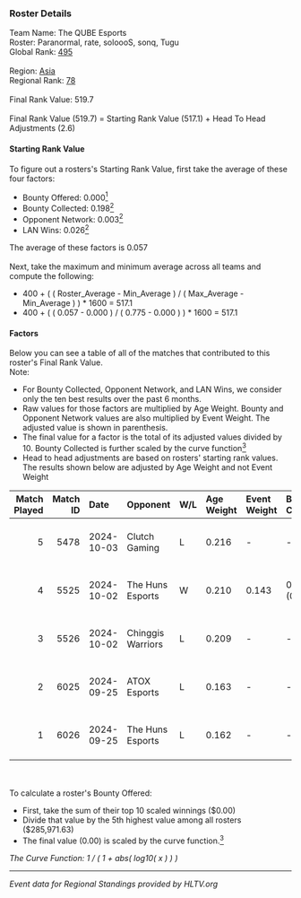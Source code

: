### Roster Details<br />
Team Name: The QUBE Esports<br />
Roster: Paranormal, rate, soloooS, sonq, Tugu<br />
Global Rank: [495](../../standings_global_2025_02_28.md)<br />
<br />
Region: [Asia]( ../../standings_asia_2025_02_28.md)<br />
Regional Rank: [78]( ../../standings_asia_2025_02_28.md)<br />
<br />
Final Rank Value:  519.7<br />
<br />
Final Rank Value (519.7) = Starting Rank Value (517.1) + Head To Head Adjustments (2.6)<br />

#### Starting Rank Value<br />
To figure out a rosters's Starting Rank Value, first take the average of these four factors:<br />
- Bounty Offered: 0.000[<sup>1</sup>](#table2)
- Bounty Collected: 0.198[<sup>2</sup>](#table1)
- Opponent Network: 0.003[<sup>2</sup>](#table1)
- LAN Wins: 0.026[<sup>2</sup>](#table1)

The average of these factors is 0.057<br />
<br />
Next, take the maximum and minimum average across all teams and compute the following:<br />
- 400 + ( ( Roster_Average - Min_Average ) / ( Max_Average - Min_Average ) ) * 1600 = 517.1
- 400 + ( ( 0.057 - 0.000 ) / ( 0.775 - 0.000 ) ) * 1600 = 517.1


#### Factors<br />
Below you can see a table of all of the matches that contributed to this roster's Final Rank Value.<br />
Note:<br />

- For Bounty Collected, Opponent Network, and LAN Wins, we consider only the ten best results over the past 6 months.
- Raw values for those factors are multiplied by Age Weight. Bounty and Opponent Network values are also multiplied by Event Weight. The adjusted value is shown in parenthesis.
- The final value for a factor is the total of its adjusted values divided by 10. Bounty Collected is further scaled by the curve function[<sup>3</sup>](#curveFunction)
- Head to head adjustments are based on rosters' starting rank values. The results shown below are adjusted by Age Weight and not Event Weight
<span id="table1"></span><br />


| Match Played | Match ID | Date       | Opponent          | W/L | Age Weight | Event Weight | Bounty Collected | Opponent Network | LAN Wins  | H2H Adj. | Roster                                |
| -: | -: | :- | :- | :- | :- | :- | :- | :- | :- | -: | :- |
|            5 |     5478 | 2024-10-03 | Clutch Gaming     | L   | 0.216      | -            | -                | -                | -         |    -2.99 | Paranormal, rate, soloooS, sonq, Tugu |
|            4 |     5525 | 2024-10-02 | The Huns Esports  | W   | 0.210      | 0.143        | 0.029 (0.001)    | 0.854 (0.026)    | 1 (0.210) |     6.33 | Paranormal, rate, soloooS, sonq, Tugu |
|            3 |     5526 | 2024-10-02 | Chinggis Warriors | L   | 0.209      | -            | -                | -                | -         |    -0.50 | Paranormal, rate, soloooS, sonq, Tugu |
|            2 |     6025 | 2024-09-25 | ATOX Esports      | L   | 0.163      | -            | -                | -                | -         |    -0.10 | Paranormal, rate, soloooS, sonq, Tugu |
|            1 |     6026 | 2024-09-25 | The Huns Esports  | L   | 0.162      | -            | -                | -                | -         |    -0.19 | Paranormal, rate, soloooS, sonq, Tugu |

<br />
<span id="table2"></span><br />
To calculate a roster's Bounty Offered:<br />

- First, take the sum of their top 10 scaled winnings ($0.00)
- Divide that value by the 5th highest value among all rosters ($285,971.63)
- The final value (0.00) is scaled by the curve function.[<sup>3</sup>](#curveFunction)

<span id="curveFunction"></span>_The Curve Function: 1 / ( 1 + abs( log10( x ) ) )_<br />

---
_Event data for Regional Standings provided by HLTV.org_<br />

